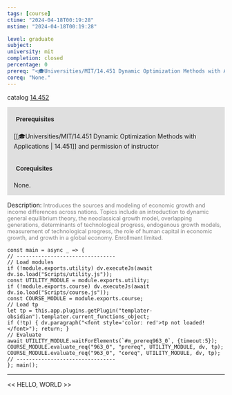 ```yaml
---
tags: [course]
ctime: "2024-04-18T00:19:28"
mstime: "2024-04-18T00:19:28"

level: graduate
subject: 
university: mit
completion: closed
percentage: 0
prereq: "<🎓Universities/MIT/14.451 Dynamic Optimization Methods with Applications> and permission of instructor"
coreq: "None."
---
```


catalog [14.452](http://student.mit.edu/catalog/m14b.html#14.452)

<span style="display: block; padding: 15px; background-color: rgb(100, 100, 100, 0.2);"><font id="m_prereq963_0" style="display: block; font-family: Arial, sans-serif; font-weight: bold; padding: 5px">Prerequisites</font><br><span id="prereq963_0">[[🎓Universities/MIT/14.451 Dynamic Optimization Methods with Applications | 14.451]] and permission of instructor</span></span>
<span style="display: block; padding: 15px; background-color: rgb(100, 100, 100, 0.2);"><font id="m_coreq963_0" style="display: block; font-family: Arial, sans-serif; font-weight: bold; padding: 5px">Corequisites</font><br><span id="coreq963_0">None.</span></span>

<font style="">Description:</font>
<font style="color: grey; font-size: 0.8rem;">Introduces the sources and modeling of economic growth and income differences across nations. Topics include an introduction to dynamic general equilibrium theory, the neoclassical growth model, overlapping generations, determinants of technological progress, endogenous growth models, measurement of technological progress, the role of human capital in economic growth, and growth in a global economy. Enrollment limited.</font>

```dataviewjs
const main = async _ => {
// --------------------------------
// Load modules
if (!module.exports.utility) dv.executeJs(await dv.io.load("Scripts/utility.js"));
const UTILITY_MODULE = module.exports.utility;
if (!module.exports.course) dv.executeJs(await dv.io.load("Scripts/course.js"));
const COURSE_MODULE = module.exports.course;
// Load tp
let tp = this.app.plugins.getPlugin("templater-obsidian").templater.current_functions_object;
if (!tp) { dv.paragraph("<font style='color: red'>tp not loaded!</font>"); return; }
// Evaluate
await UTILITY_MODULE.waitForElements(`#m_prereq963_0`, {timeout:5});
COURSE_MODULE.evaluate_req("963_0", "prereq", UTILITY_MODULE, dv, tp);
COURSE_MODULE.evaluate_req("963_0", "coreq", UTILITY_MODULE, dv, tp);
// --------------------------------
}; main();
```

---

<< HELLO, WORLD >>
